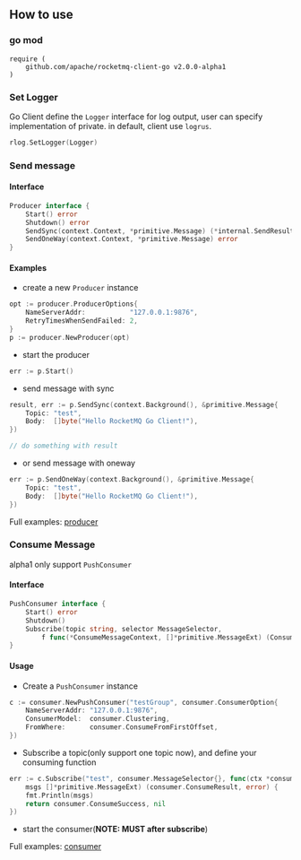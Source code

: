 ## How to use

### go mod
```
require (
    github.com/apache/rocketmq-client-go v2.0.0-alpha1
)
```

### Set Logger
Go Client define the `Logger` interface for log output, user can specify implementation of private.
in default, client use `logrus`.
```go
rlog.SetLogger(Logger)
```

### Send message
#### Interface
```go
Producer interface {
	Start() error
	Shutdown() error
	SendSync(context.Context, *primitive.Message) (*internal.SendResult, error)
	SendOneWay(context.Context, *primitive.Message) error
}
```

#### Examples
- create a new `Producer` instance
```go
opt := producer.ProducerOptions{
    NameServerAddr:           "127.0.0.1:9876",
    RetryTimesWhenSendFailed: 2,
}
p := producer.NewProducer(opt)
```

- start the producer
```go 
err := p.Start()
```

- send message with sync
```go
result, err := p.SendSync(context.Background(), &primitive.Message{
    Topic: "test",
    Body:  []byte("Hello RocketMQ Go Client!"),
})

// do something with result
```

- or send message with oneway
```go 
err := p.SendOneWay(context.Background(), &primitive.Message{
    Topic: "test",
    Body:  []byte("Hello RocketMQ Go Client!"),
})
```
Full examples: [producer](../examples/producer)

### Consume Message
alpha1 only support `PushConsumer`

#### Interface
```go
PushConsumer interface {
	Start() error
	Shutdown()
	Subscribe(topic string, selector MessageSelector,
		f func(*ConsumeMessageContext, []*primitive.MessageExt) (ConsumeResult, error)) error
}
```

#### Usage
- Create a `PushConsumer` instance
```go
c := consumer.NewPushConsumer("testGroup", consumer.ConsumerOption{
    NameServerAddr: "127.0.0.1:9876",
    ConsumerModel:  consumer.Clustering,
    FromWhere:      consumer.ConsumeFromFirstOffset,
})
```

- Subscribe a topic(only support one topic now), and define your consuming function
```go
err := c.Subscribe("test", consumer.MessageSelector{}, func(ctx *consumer.ConsumeMessageContext,
    msgs []*primitive.MessageExt) (consumer.ConsumeResult, error) {
    fmt.Println(msgs)
    return consumer.ConsumeSuccess, nil
})
```
- start the consumer(**NOTE: MUST after subscribe**)

Full examples: [consumer](../examples/consumer)